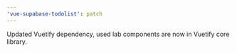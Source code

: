 ```yaml
---
'vue-supabase-todolist': patch
---
```


Updated Vuetify dependency, used lab components are now in Vuetify core library.
